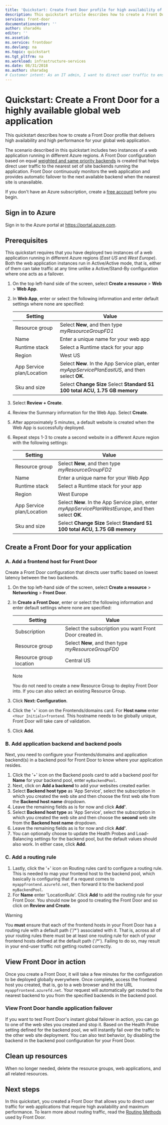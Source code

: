 ```yaml
---
title: 'Quickstart: Create Front Door profile for high availability of applications'
description: This quickstart article describes how to create a Front Door for your highly available and high performance global web application.
services: front-door
documentationcenter: ''
author: sharad4u
editor: ''
ms.assetid:
ms.service: frontdoor
ms.devlang: na
ms.topic: quickstart
ms.tgt_pltfrm: na
ms.workload: infrastructure-services
ms.date: 08/31/2018
ms.author: sharadag
# Customer intent: As an IT admin, I want to direct user traffic to ensure high availability of web applications.
---
```


# Quickstart: Create a Front Door for a highly available global web application

This quickstart describes how to create a Front Door profile that delivers high availability and high performance for your global web application. 

The scenario described in this quickstart includes two instances of a web application running in different Azure regions. A Front Door configuration based on equal [weighted and same priority backends](front-door-routing-methods.md) is created that helps direct user traffic to the nearest set of site backends running the application. Front Door continuously monitors the web application and provides automatic failover to the next available backend when the nearest site is unavailable.

If you don't have an Azure subscription, create a [free account](https://azure.microsoft.com/free/?WT.mc_id=A261C142F) before you begin.

## Sign in to Azure 
Sign in to the Azure portal at https://portal.azure.com.

## Prerequisites
This quickstart requires that you have deployed two instances of a web application running in different Azure regions (*East US* and *West Europe*). Both the web application instances run in Active/Active mode, that is, either of them can take traffic at any time unlike a Active/Stand-By configuration where one acts as a failover.

1. On the top left-hand side of the screen, select **Create a resource** > **Web** > **Web App**.
2. In **Web App**, enter or select the following information and enter default settings where none are specified:

     | Setting         | Value     |
     | ---              | ---  |
     | Resource group          | Select **New**, and then type *myResourceGroupFD1* |
     | Name           | Enter a unique name for your web app  |
     | Runtime stack          | Select a Runtime stack for your app |
     |      Region  |   West US        |
     | App Service plan/Location         | Select **New**.  In the App Service plan, enter  *myAppServicePlanEastUS*, and then select **OK**.| 
     |Sku and size  | Select **Change Size** Select **Standard S1 100 total ACU, 1.75 GB memory** |
     
3. Select **Review + Create**.
4. Review the Summary information for the Web App. Select **Create**.
5. After approximately 5 minutes, a default website is created when the Web App is successfully deployed.
6. Repeat steps 1-3 to create a second website in a different Azure region with the following settings:

     | Setting         | Value     |
     | ---              | ---  |
     | Resource group          | Select **New**, and then type *myResourceGroupFD2* |
     | Name           | Enter a unique name for your Web App  |
     | Runtime stack          | Select a Runtime stack for your app |
     |      Region  |   West Europe      |
     | App Service plan/Location         | Select **New**.  In the App Service plan, enter  *myAppServicePlanWestEurope*, and then select **OK**.|   
     |Sku and size  | Select **Change Size** Select **Standard S1 100 total ACU, 1.75 GB memory** |
    
## Create a Front Door for your application
### A. Add a frontend host for Front Door
Create a Front Door configuration that directs user traffic based on lowest latency between the two backends.

1. On the top left-hand side of the screen, select **Create a resource** > **Networking** > **Front Door**.
2. In **Create a Front Door**, enter or select the following information and enter default settings where none are specified:

     | Setting         | Value     |
     | ---              | ---  |
     |Subscription  | Select the subscription you want Front Door created in.|
     | Resource group          | Select **New**, and then type *myResourceGroupFD0* |
     | Resource group location  |   Central US        |
     
     > [!NOTE]
     > You do not need to create a new Resource Group to deploy Front Door into.  If you can also select an existing Resource Group.
     
3. Click **Next: Configuration**.
4. Click the '+' icon on the Frontends/domains card.  For **Host name** enter `<Your Initials>frontend`. This hostname needs to be globally unique, Front Door will take care of validation.
5. Click **Add**.

### B. Add application backend and backend pools

Next, you need to configure your Frontends/domains and application backend(s) in a backend pool for Front Door to know where your application resides. 

1. Click the '+' icon on the Backend pools card to add a backend pool for **Name** for your backend pool, enter `myBackendPool`.
2. Next, click on **Add a backend** to add your websites created earlier.
3. Select **Backend host type** as 'App Service', select the subscription in which you created the web site and then choose the first web site from the **Backend host name** dropdown.
4. Leave the remaining fields as is for now and click **Add'**.
5. Select **Backend host type** as 'App Service', select the subscription in which you created the web site and then choose the **second** web site from the **Backend host name** dropdown.
6. Leave the remaining fields as is for now and click **Add'**.
7. You can optionally choose to update the Health Probes and Load-Balancing settings for the backend pool, but the default values should also work. In either case, click **Add**.


### C. Add a routing rule
1. Lastly, click the '+' icon on Routing rules card to configure a routing rule. This is needed to map your frontend host to the backend pool, which basically is configuring that if a request comes to `myappfrontend.azurefd.net`, then forward it to the backend pool `myBackendPool`. 
2. For **Name** enter 'LocationRule'.
Click **Add** to add the routing rule for your Front Door. You should now be good to creating the Front Door and so click on **Review and Create**.

>[!WARNING]
> You **must** ensure that each of the frontend hosts in your Front Door has a routing rule with a default path ('/\*') associated with it. That is, across all of your routing rules there must be at least one routing rule for each of your frontend hosts defined at the default path ('/\*'). Failing to do so, may result in your end-user traffic not getting routed correctly.

## View Front Door in action
Once you create a Front Door, it will take a few minutes for the configuration to be deployed globally everywhere. Once complete, access the frontend host you created, that is, go to a web browser and hit the URL `myappfrontend.azurefd.net`. Your request will automatically get routed to the nearest backend to you from the specified backends in the backend pool. 

### View Front Door handle application failover
If you want to test Front Door's instant global failover in action, you can go to one of the web sites you created and stop it. Based on the Health Probe setting defined for the backend pool, we will instantly fail over the traffic to the other web site deployment. 
You can also test  behavior, by disabling the backend in the backend pool configuration for your Front Door. 

## Clean up resources
When no longer needed, delete the resource groups, web applications, and all related resources.

## Next steps
In this quickstart, you created a Front Door that allows you to direct user traffic for web applications that require high availability and maximum performance. To learn more about routing traffic, read the [Routing Methods](front-door-routing-methods.md) used by Front Door.
